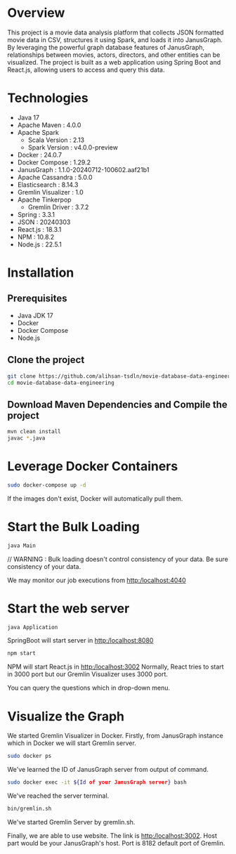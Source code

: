 # Overview
This project is a movie data analysis platform that collects JSON formatted movie data in CSV, structures it using Spark, and loads it into JanusGraph. By leveraging the powerful graph database features of JanusGraph, relationships between movies, actors, directors, and other entities can be visualized. The project is built as a web application using Spring Boot and React.js, allowing users to access and query this data.

# Technologies
* Java 17
* Apache Maven : 4.0.0
* Apache Spark
    - Scala Version : 2.13
    - Spark Version : v4.0.0-preview
* Docker : 24.0.7
* Docker Compose : 1.29.2
* JanusGraph : 1.1.0-20240712-100602.aaf21b1
* Apache Cassandra : 5.0.0
* Elasticsearch : 8.14.3
* Gremlin Visualizer : 1.0
* Apache Tinkerpop
  - Gremlin Driver : 3.7.2
* Spring : 3.3.1
* JSON : 20240303
* React.js : 18.3.1
* NPM : 10.8.2
* Node.js : 22.5.1

# Installation
## Prerequisites
* Java JDK 17
* Docker
* Docker Compose
* Node.js

## Clone the project
```bash
git clone https://github.com/alihsan-tsdln/movie-database-data-engineering.git
cd movie-database-data-engineering
```

## Download Maven Dependencies and Compile the project
```bash
mvn clean install
javac *.java
```

# Leverage Docker Containers
``` bash
sudo docker-compose up -d
```
If the images don't exist, Docker will automatically pull them.


# Start the Bulk Loading
```bash
java Main
```
// WARNING : Bulk loading doesn't control consistency of your data. Be sure consistency of your data.

We may monitor our job executions from [http:/localhost:4040](http:/localhost:4040)

# Start the web server
```bash
java Application
```
SpringBoot will start server in [http:/localhost:8080](http:/localhost:8080)

```bash
npm start
```
NPM will start React.js in [http:/localhost:3002](http:/localhost:3002)
Normally, React tries to start in 3000 port but our Gremlin Visualizer uses 3000 port.

You can query the questions which in drop-down menu.

# Visualize the Graph
We started Gremlin Visualizer in Docker.
Firstly, from JanusGraph instance which in Docker we will start Gremlin server.

```bash
sudo docker ps
```
We've learned the ID of JanusGraph server from output of command.

```bash
sudo docker exec -it ${Id of your JanusGraph server} bash
```
We've reached the server terminal.

```bash
bin/gremlin.sh
```
We've started Gremlin Server by gremlin.sh.

Finally, we are able to use website. The link is [http:/localhost:3002](http:/localhost:3002).
Host part would be your JanusGraph's host. Port is 8182 default port of Gremlin.






















